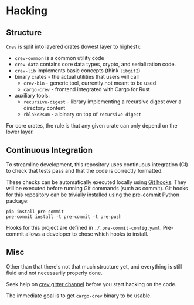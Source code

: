 # Hacking

## Structure

`Crev` is split into layered crates (lowest layer to highest):

- `crev-common` is a common utility code
- `crev-data` contains core data types, crypto, and serialization code.
- `crev-lib` implements basic concepts (think `libgit2`)
- binary crates - the actual utilities that users will call
  - `crev-bin` - generic tool, currently not meant to be used
  - `cargo-crev` - frontend integrated with Cargo for Rust
- auxiliary tools:
  - `recursive-digest` - library implementing a recursive digest over a
    directory content
  - `rblake2sum` - a binary on top of `recursive-digest`

For core crates, the rule is that any given crate can only depend on the lower
layer.

## Continuous Integration

To streamline development, this repository uses continuous integration (CI) to
check that tests pass and that the code is correctly formatted.

These checks can be automatically executed locally using [Git
hooks](https://git-scm.com/book/en/v2/Customizing-Git-Git-Hooks). They will be
executed before running Git commands (such as commit). Git hooks for this
repository can be trivially installed using the
[pre-commit](https://pre-commit.com/) Python package:

``` shell
pip install pre-commit
pre-commit install -t pre-commit -t pre-push
```

Hooks for this project are defined in `./.pre-commit-config.yaml`. Pre-commit
allows a developer to chose which hooks to install.

## Misc

Other than that there's not that much structure yet, and everything is still
fluid and not necessarily properly done.

Seek help on [crev gitter channel](https://gitter.im/dpc/crev) before you start
hacking on the code.

The immediate goal is to get `cargo-crev` binary to be usable.
